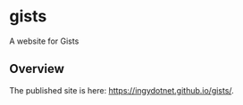 gists
=====

A website for Gists


## Overview

The published site is here: <https://ingydotnet.github.io/gists/>.
